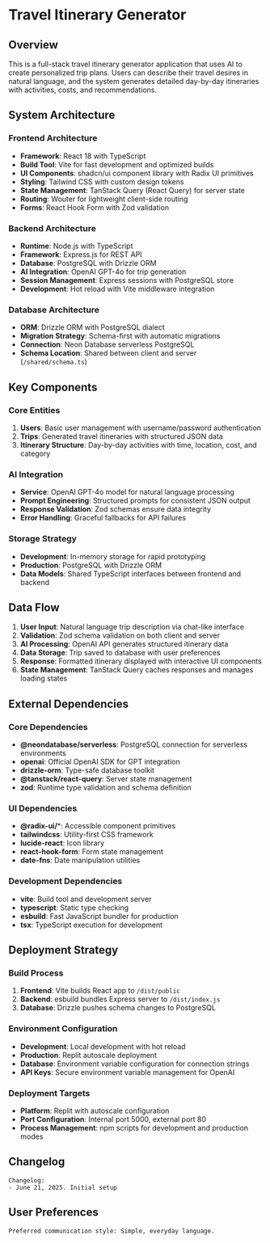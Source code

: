 # Travel Itinerary Generator

## Overview

This is a full-stack travel itinerary generator application that uses AI to create personalized trip plans. Users can describe their travel desires in natural language, and the system generates detailed day-by-day itineraries with activities, costs, and recommendations.

## System Architecture

### Frontend Architecture
- **Framework**: React 18 with TypeScript
- **Build Tool**: Vite for fast development and optimized builds
- **UI Components**: shadcn/ui component library with Radix UI primitives
- **Styling**: Tailwind CSS with custom design tokens
- **State Management**: TanStack Query (React Query) for server state
- **Routing**: Wouter for lightweight client-side routing
- **Forms**: React Hook Form with Zod validation

### Backend Architecture
- **Runtime**: Node.js with TypeScript
- **Framework**: Express.js for REST API
- **Database**: PostgreSQL with Drizzle ORM
- **AI Integration**: OpenAI GPT-4o for trip generation
- **Session Management**: Express sessions with PostgreSQL store
- **Development**: Hot reload with Vite middleware integration

### Database Architecture
- **ORM**: Drizzle ORM with PostgreSQL dialect
- **Migration Strategy**: Schema-first with automatic migrations
- **Connection**: Neon Database serverless PostgreSQL
- **Schema Location**: Shared between client and server (`/shared/schema.ts`)

## Key Components

### Core Entities
1. **Users**: Basic user management with username/password authentication
2. **Trips**: Generated travel itineraries with structured JSON data
3. **Itinerary Structure**: Day-by-day activities with time, location, cost, and category

### AI Integration
- **Service**: OpenAI GPT-4o model for natural language processing
- **Prompt Engineering**: Structured prompts for consistent JSON output
- **Response Validation**: Zod schemas ensure data integrity
- **Error Handling**: Graceful fallbacks for API failures

### Storage Strategy
- **Development**: In-memory storage for rapid prototyping
- **Production**: PostgreSQL with Drizzle ORM
- **Data Models**: Shared TypeScript interfaces between frontend and backend

## Data Flow

1. **User Input**: Natural language trip description via chat-like interface
2. **Validation**: Zod schema validation on both client and server
3. **AI Processing**: OpenAI API generates structured itinerary data
4. **Data Storage**: Trip saved to database with user preferences
5. **Response**: Formatted itinerary displayed with interactive UI components
6. **State Management**: TanStack Query caches responses and manages loading states

## External Dependencies

### Core Dependencies
- **@neondatabase/serverless**: PostgreSQL connection for serverless environments
- **openai**: Official OpenAI SDK for GPT integration
- **drizzle-orm**: Type-safe database toolkit
- **@tanstack/react-query**: Server state management
- **zod**: Runtime type validation and schema definition

### UI Dependencies
- **@radix-ui/***: Accessible component primitives
- **tailwindcss**: Utility-first CSS framework
- **lucide-react**: Icon library
- **react-hook-form**: Form state management
- **date-fns**: Date manipulation utilities

### Development Dependencies
- **vite**: Build tool and development server
- **typescript**: Static type checking
- **esbuild**: Fast JavaScript bundler for production
- **tsx**: TypeScript execution for development

## Deployment Strategy

### Build Process
1. **Frontend**: Vite builds React app to `/dist/public`
2. **Backend**: esbuild bundles Express server to `/dist/index.js`
3. **Database**: Drizzle pushes schema changes to PostgreSQL

### Environment Configuration
- **Development**: Local development with hot reload
- **Production**: Replit autoscale deployment
- **Database**: Environment variable configuration for connection strings
- **API Keys**: Secure environment variable management for OpenAI

### Deployment Targets
- **Platform**: Replit with autoscale configuration
- **Port Configuration**: Internal port 5000, external port 80
- **Process Management**: npm scripts for development and production modes

## Changelog

```
Changelog:
- June 21, 2025. Initial setup
```

## User Preferences

```
Preferred communication style: Simple, everyday language.
```
